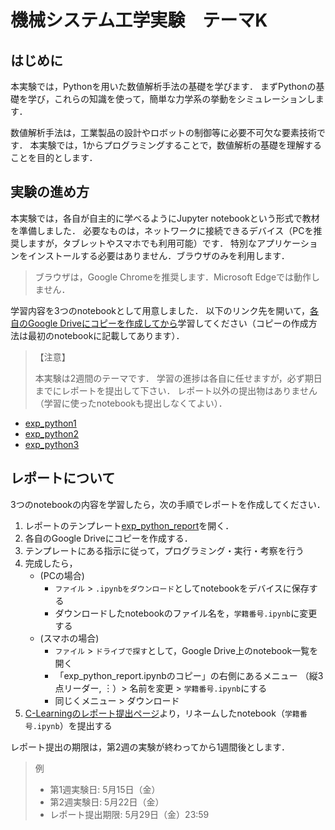 # 機械システム工学実験　テーマK


## はじめに

本実験では，Pythonを用いた数値解析手法の基礎を学びます．
まずPythonの基礎を学び，これらの知識を使って，簡単な力学系の挙動をシミュレーションします．

数値解析手法は，工業製品の設計やロボットの制御等に必要不可欠な要素技術です．
本実験では，1からプログラミングすることで，数値解析の基礎を理解することを目的とします．


## 実験の進め方

本実験では，各自が自主的に学べるようにJupyter notebookという形式で教材を準備しました．
必要なものは，ネットワークに接続できるデバイス（PCを推奨しますが，タブレットやスマホでも利用可能）です．
特別なアプリケーションをインストールする必要はありません．ブラウザのみを利用します．

> ブラウザは，Google Chromeを推奨します．Microsoft Edgeでは動作しません．

学習内容を3つのnotebookとして用意しました．
以下のリンク先を開いて，<u>各自のGoogle Driveにコピーを作成してから</u>学習してください（コピーの作成方法は最初のnotebookに記載してあります）．

> 【注意】
>
> 本実験は2週間のテーマです．
> 学習の進捗は各自に任せますが，必ず期日までにレポートを提出して下さい．
> レポート以外の提出物はありません（学習に使ったnotebookも提出しなくてよい）．

- [exp_python1](https://colab.research.google.com/github/yyamnk/numerical-methods-py3/blob/master/exp_python1.ipynb)
- [exp_python2](https://colab.research.google.com/github/yyamnk/numerical-methods-py3/blob/master/exp_python2.ipynb)
- [exp_python3](https://colab.research.google.com/github/yyamnk/numerical-methods-py3/blob/master/exp_python3.ipynb)


## レポートについて

3つのnotebookの内容を学習したら，次の手順でレポートを作成してください．

1. レポートのテンプレート[exp_python_report](https://colab.research.google.com/github/yyamnk/numerical-methods-py3/blob/master/exp_python_report.ipynb)を開く．
2. 各自のGoogle Driveにコピーを作成する．
3. テンプレートにある指示に従って，プログラミング・実行・考察を行う
4. 完成したら，
    - (PCの場合)
        - `ファイル` > `.ipynbをダウンロード`としてnotebookをデバイスに保存する
        - ダウンロードしたnotebookのファイル名を，`学籍番号.ipynb`に変更する
    - (スマホの場合)
        - `ファイル` > `ドライブで探す`として，Google Drive上のnotebook一覧を開く
        - 「exp_python_report.ipynbのコピー」の右側にあるメニュー （縦3点リーダー, ︙）> 名前を変更 > `学籍番号.ipynb`にする
        - 同じくメニュー > ダウンロード
5. [C-Learningのレポート提出ページ](https://udai.c-learning.jp/s/report/put/rb78221373)より，リネームしたnotebook（`学籍番号.ipynb`）を提出する

レポート提出の期限は，第2週の実験が終わってから1週間後とします．

> 例
> - 第1週実験日: 5月15日（金）
> - 第2週実験日: 5月22日（金）
> - レポート提出期限: 5月29日（金）23:59
